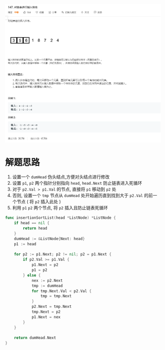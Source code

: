 ![image-20200602165659327](.images/image-20200602165659327.png)

# 解题思路

1. 设置一个 `dumHead` 伪头结点,方便对头结点进行修改
2. 设置 `p1`, `p2` 两个指针分别指向 `head`, `head.Next` 防止链表进入死循环
3. 对于 `p2.Val > p1.Val` 的节点, 直接将 `p1` 移动到 `p2` 处
4. 否则, 设置一个 `tmp` 节点从 `dumHead` 处开始遍历直到找到大于 `p2.Val` 的前一个节点  ( 将 `p2` 插入此处 )
5. 利用 `p1` `p2` 两个节点, 将 `p2` 插入且防止链表死循环

```go
func insertionSortList(head *ListNode) *ListNode {
	if head == nil {
		return head
	}
	dumHead := &ListNode{Next: head}
	p1 := head
	
	for p2 := p1.Next; p2 != nil; p2 = p1.Next {
		if p2.Val >= p1.Val {
			p1.Next = p2
			p1 = p2
		} else {
			nex := p2.Next
			tmp := dumHead
			for tmp.Next.Val < p2.Val {
				tmp = tmp.Next
			}
			p2.Next = tmp.Next
			tmp.Next = p2
			p1.Next = nex
		}
	}

	return dumHead.Next
}
```